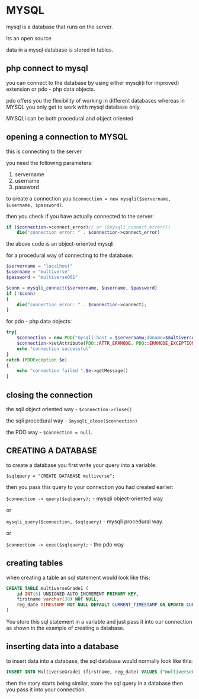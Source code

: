 # MYSQL

mysql is a database that runs on the server.

its an open source

data in a mysql database is stored in tables.

## php connect to mysql

you can connect to the database by using either mysqli(i for improved) extension or pdo - php data objects.

pdo offers you the flexibility of working in different databases whereas in MYSQL you only get to work with mysql database only.

MYSQLi can be both procedural and object oriented

## opening a connection to MYSQL

this is connecting to the server

you need the following parameters:

1. servername
2. username
3. password

to create a connection you `&connection = new mysqli($servername, $username, $password)`.

then you check if you have actually connected to the server:

```php
if ($connection->connect_error)// or ($mysqli_connect_error())
    die("connection error: " . $connection->connect_error)
```

the above code is an object-oriented mysqli

for a procedural way of connecting to the database:

```php
$servername = "localhost"
$username = "multiverse"
$password = "multiverse001"

$conn = mysqli_connect($servername, $username, $password)
if (!$conn)
{
    die("connection error: " . $connection->connect);
}
```

for pdo - php data objects:

```php
try{
    $connection = new PDO("mysqli:host = $servernamw;dbname=$multiverse",$username,$password)
    $connection->setAttribute(PDO::ATTR_ERRMODE, PDO::ERRMODE_EXCEPTION)
    echo "connection successful"
}
catch (PDOException $e)
{
    echo "connection failed ".$e->getMessage()
}
```

## closing the connection

the sqli object oriented way - `$connection->close()`

the sqli procedural way - `$mysqli_close($connection)`

the PDO way - `$connection = null`.

## CREATING A DATABASE

to create a database you first write your query into a variable:

`$sqlquery = "CREATE DATABASE multiverse";`

then you pass this query to your connection you had created earlier:

`$connection -> query($sqlquery);` - mysqli object-oriented way

or

`mysqli_query($connection, $sqlquery)` - mysqli procedural way.

or

`$connection -> exec($sqlquery);` - the pdo way

## creating tables

when creating a table an sql statement would look like this:

```sql
CREATE TABLE multiverseGrade1 (
    id INT(6) UNSIGNED AUTO_INCREMENT PRIMARY KEY,
    firstname varchar(30) NOT NULL,
    reg_date TIMESTAMP NOT NULL DEFAULT CURRENT_TIMESTAMP ON UPDATE CURRENT_TIMESTAMP
)
```

You store this sql statement in a variable and just pass it into our connection as shown in the example of creating a database.

## inserting data into a database

to insert data into a database, the sql database would normally look like this:

```sql
INSERT INTO MultiverseGrade1 (firstname, reg_date) VALUES ("multiverse001", now());
```

then the story starts being similar, store the sql query in a database then you pass it into your connection.
